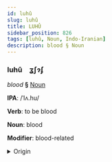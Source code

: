 ```yaml
---
id: luhû
slug: luhû
title: LUHÛ
sidebar_position: 826
tags: [luhû, Noun, Indo-Iranian]
description: blood § Noun
---
```


### luhû&emsp;<span kind="abugida">ʓʃɂʄ</span>

*blood* **§** [Noun](../../tags/Noun)

**IPA**: /ˈlʌ.hu/

**Verb**: to be blood

**Noun**: blood

**Modifier**: blood-related

<details>
    <summary>Origin</summary>
    Urdu لَہُو lahū /lə.ɦuː/<br/>
    <em>Indo-Iranian Language Family</em>
</details>